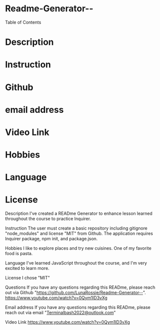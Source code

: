 # Readme-Generator--


Table of Contents
# Description
# Instruction
# Github 
# email address
# Video Link
# Hobbies
# Language
# License


Description
I've created a READme Generator to enhance lesson learned throughout the course to practice Inquirer.

Instruction
The user must create a basic repository including gitignore "node_modules" and license "MIT" from Github. The application requires Inquirer package, npm init, and package.json.


Hobbies
I like to explore places and try new cuisines. One of my favorite food is pasta.

Language
I've learned JavaScript throughout the course, and I'm very excited to learn more.

License
I chose "MIT"

Questions
If you have any questions regarding this READme, please reach out via Github "https://github.com/LunaRossie/Readme-Generator--". https://www.youtube.com/watch?v=0Qym1ID3vXg

Email address
If you have any questions regarding this READme, please reach out via email "Terminalbash2022@outlook.com"

Video Link
https://www.youtube.com/watch?v=0Qym1ID3vXg

